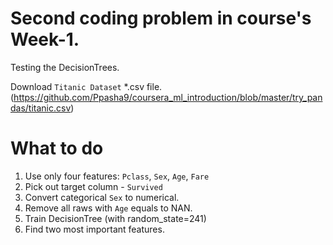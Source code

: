 # Second coding problem in course's Week-1.

Testing the DecisionTrees.

Download `Titanic Dataset` *.csv file. (https://github.com/Ppasha9/coursera_ml_introduction/blob/master/try_pandas/titanic.csv)

# What to do

1. Use only four features: `Pclass`, `Sex`, `Age`, `Fare`
2. Pick out target column - `Survived`
3. Convert categorical `Sex` to numerical.
4. Remove all raws with `Age` equals to NAN.
5. Train DecisionTree (with random_state=241)
6. Find two most important features.
